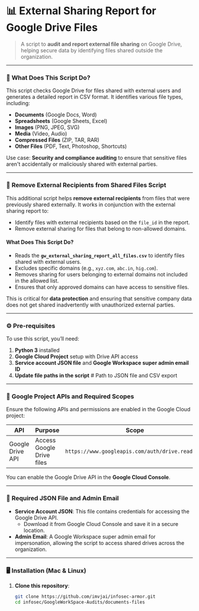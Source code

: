 # 📊 External Sharing Report for Google Drive Files

> A script to **audit and report external file sharing** on Google Drive, helping secure data by identifying files shared outside the organization.

---

### 📝 **What Does This Script Do?**

This script checks Google Drive for files shared with external users and generates a detailed report in CSV format. It identifies various file types, including:
- **Documents** (Google Docs, Word)
- **Spreadsheets** (Google Sheets, Excel)
- **Images** (PNG, JPEG, SVG)
- **Media** (Video, Audio)
- **Compressed Files** (ZIP, TAR, RAR)
- **Other Files** (PDF, Text, Photoshop, Shortcuts)

Use case: **Security and compliance auditing** to ensure that sensitive files aren't accidentally or maliciously shared with external parties.

---

### 🧹 **Remove External Recipients from Shared Files Script**

This additional script helps **remove external recipients** from files that were previously shared externally. It works in conjunction with the external sharing report to:
- Identify files with external recipients based on the `file_id` in the report.
- Remove external sharing for files that belong to non-allowed domains.
  
#### **What Does This Script Do?**
- Reads the **`gw_external_sharing_report_all_files.csv`** to identify files shared with external users.
- Excludes specific domains (e.g., `xyz.com`, `abc.in`, `hig.com`).
- Removes sharing for users belonging to external domains not included in the allowed list.
- Ensures that only approved domains can have access to sensitive files.

This is critical for **data protection** and ensuring that sensitive company data does not get shared inadvertently with unauthorized external parties.

---

### ⚙️ **Pre-requisites**

To use this script, you’ll need:
1. **Python 3** installed
2. **Google Cloud Project** setup with Drive API access
3. **Service account JSON file** and **Google Workspace super admin email ID**
4. **Update file paths in the script** # Path to JSON file and CSV export

---

### 🔑 **Google Project APIs and Required Scopes**

Ensure the following APIs and permissions are enabled in the Google Cloud project:

| API               | Purpose                         | Scope                                  |
|-------------------|---------------------------------|----------------------------------------|
| Google Drive API  | Access Google Drive files       | `https://www.googleapis.com/auth/drive.readonly` |

You can enable the Google Drive API in the **Google Cloud Console**.

---

### 🔐 **Required JSON File and Admin Email**
- **Service Account JSON**: This file contains credentials for accessing the Google Drive API.
  - Download it from Google Cloud Console and save it in a secure location.
- **Admin Email**: A Google Workspace super admin email for impersonation, allowing the script to access shared drives across the organization.

---

### 🖥️ **Installation (Mac & Linux)**

1. **Clone this repository**:
   ```bash
   git clone https://github.com/imvjai/infosec-armor.git
   cd infosec/GoogleWorkSpace-Audits/documents-files

